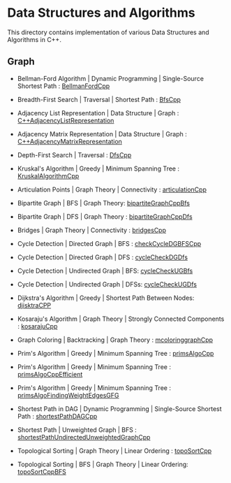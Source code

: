 # Data Structures and Algorithms

This directory contains implementation of various Data Structures and Algorithms in C++.

## Graph

- Bellman-Ford Algorithm | Dynamic Programming | Single-Source Shortest Path : [BellmanFordCpp](https://github.com/jaypatel-31/DSA/blob/main/Graph/BellmanFordCpp)
- Breadth-First Search | Traversal | Shortest Path : [BfsCpp](https://github.com/jaypatel-31/DSA/blob/main/Graph/BfsCpp)
- Adjacency List Representation | Data Structure | Graph : [C++AdjacencyListRepresentation](https://github.com/jaypatel-31/DSA/blob/main/Graph/C++AdjacencyListRepresentation)
- Adjacency Matrix Representation | Data Structure | Graph : [C++AdjacencyMatrixRepresentation](https://github.com/jaypatel-31/DSA/blob/main/Graph/C++AdjacencyMatrixRepresentation)
- Depth-First Search | Traversal : [DfsCpp](https://github.com/jaypatel-31/DSA/blob/main/Graph/DfsCpp)
- Kruskal's Algorithm | Greedy | Minimum Spanning Tree : [KruskalAlgorithmCpp](https://github.com/jaypatel-31/DSA/blob/main/Graph/KruskalAlgorithmCpp)
- Articulation Points | Graph Theory | Connectivity : [articulationCpp](https://github.com/jaypatel-31/DSA/blob/main/Graph/articulationCpp)
- Bipartite Graph | BFS | Graph Theory: [bipartiteGraphCppBfs](https://github.com/jaypatel-31/DSA/blob/main/Graph/bipartiteGraphCppBfs)
- Bipartite Graph | DFS | Graph Theory : [bipartiteGraphCppDfs](https://github.com/jaypatel-31/DSA/blob/main/Graph/bipartiteGraphCppDfs)
- Bridges | Graph Theory | Connectivity : [bridgesCpp](https://github.com/jaypatel-31/DSA/blob/main/Graph/bridgesCpp)
- Cycle Detection | Directed Graph | BFS : [checkCycleDGBFSCpp](https://github.com/jaypatel-31/DSA/blob/main/Graph/checkCycleDGBFSCpp)
- Cycle Detection | Directed Graph | DFS : [cycleCheckDGDfs](https://github.com/jaypatel-31/DSA/blob/main/Graph/cycleCheckDGDfs)
- Cycle Detection | Undirected Graph | BFS: [cycleCheckUGBfs](https://github.com/jaypatel-31/DSA/blob/main/Graph/cycleCheckUGBfs)
- Cycle Detection | Undirected Graph | DFSs: [cycleCheckUGDfs](https://github.com/jaypatel-31/DSA/blob/main/Graph/cycleCheckUGDfs)
- Dijkstra's Algorithm | Greedy | Shortest Path Between Nodes: [djisktraCPP](https://github.com/jaypatel-31/DSA/blob/main/Graph/djisktraCPP)
- Kosaraju's Algorithm | Graph Theory | Strongly Connected Components : [kosarajuCpp](https://github.com/jaypatel-31/DSA/blob/main/Graph/kosarajuCpp)
- Graph Coloring | Backtracking | Graph Theory : [mcoloringgraphCpp](https://github.com/jaypatel-31/DSA/blob/main/Graph/mcoloringgraphCpp)
- Prim's Algorithm | Greedy | Minimum Spanning Tree : [primsAlgoCpp](https://github.com/jaypatel-31/DSA/blob/main/Graph/primsAlgoCpp)
- Prim's Algorithm | Greedy | Minimum Spanning Tree : [primsAlgoCppEfficient](https://github.com/jaypatel-31/DSA/blob/main/Graph/primsAlgoCppEfficient)

- Prim's Algorithm | Greedy | Minimum Spanning Tree : [primsAlgoFindingWeightEdgesGFG](https://github.com/jaypatel-31/DSA/blob/main/Graph/primsAlgoFindingWeightEdgesGFG)
- Shortest Path in DAG | Dynamic Programming | Single-Source Shortest Path : [shortestPathDAGCpp](https://github.com/jaypatel-31/DSA/blob/main/Graph/shortestPathDAGCpp)
- Shortest Path | Unweighted Graph | BFS : [shortestPathUndirectedUnweightedGraphCpp](https://github.com/jaypatel-31/DSA/blob/main/Graph/shortestPathUndirectedUnweightedGraphCpp)
- Topological Sorting | Graph Theory | Linear Ordering : [topoSortCpp](https://github.com/jaypatel-31/DSA/blob/main/Graph/topoSortCpp)
- Topological Sorting | BFS | Graph Theory | Linear Ordering: [topoSortCppBFS](https://github.com/jaypatel-31/DSA/blob/main/Graph/topoSortCppBFS)
